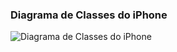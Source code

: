 ### Diagrama de Classes do iPhone

![Diagrama de Classes do iPhone](//www.plantuml.com/plantuml/png/PP1FQm913CNlyoboN2aLwQNWGRIMGWyLQKllSIQkWUn4CZDIjFtkHPqjjTxoX_T-oPkcZ9PB9-v1Lt0xWPcm9nZ3XaJKkSnP21uPMyCE8H3C1LEYD8Qd4ZrhHE60WH841LvkD18qTwFH_S0vZfbiZPxWbRQceMIrbvBOey310Tn0Le_M34xr5alwRH89dTohe7dBnh65xjGDtFTVzzaMZMIZxoIqriXUgxrmYzPBO-d8z6oFcMAW7iQHFQFDrOnOFtJV_0CiS4Sj1hNduoXIhlxqoIks9ROSiSSKaye8VFvWeJkShR3fqGM5zrXbPvG_Xjh7TpXEQZqSVaskqxlONdz_iRwwtKqfXjB93m00)
